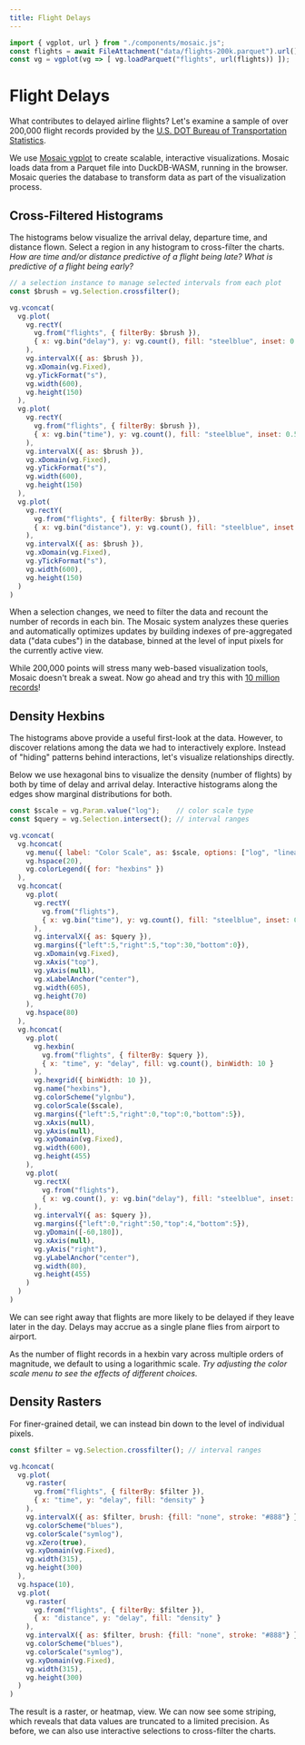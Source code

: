```yaml
---
title: Flight Delays
---
```


```js
import { vgplot, url } from "./components/mosaic.js";
const flights = await FileAttachment("data/flights-200k.parquet").url();
const vg = vgplot(vg => [ vg.loadParquet("flights", url(flights)) ]);
```

# Flight Delays

What contributes to delayed airline flights? Let's examine a sample of over 200,000 flight records provided by the [U.S. DOT Bureau of Transportation Statistics](https://www.transtats.bts.gov/ontime/).

We use [Mosaic vgplot](https://uwdata.github.io/mosaic/) to create scalable, interactive visualizations. Mosaic loads data from a Parquet file into DuckDB-WASM, running in the browser. Mosaic queries the database to transform data as part of the visualization process.

## Cross-Filtered Histograms

The histograms below visualize the arrival delay, departure time, and distance flown. Select a region in any histogram to cross-filter the charts.
_How are time and/or distance predictive of a flight being late? What is predictive of a flight being early?_

```js
// a selection instance to manage selected intervals from each plot
const $brush = vg.Selection.crossfilter();
```

```js
vg.vconcat(
  vg.plot(
    vg.rectY(
      vg.from("flights", { filterBy: $brush }),
      { x: vg.bin("delay"), y: vg.count(), fill: "steelblue", inset: 0.5 }
    ),
    vg.intervalX({ as: $brush }),
    vg.xDomain(vg.Fixed),
    vg.yTickFormat("s"),
    vg.width(600),
    vg.height(150)
  ),
  vg.plot(
    vg.rectY(
      vg.from("flights", { filterBy: $brush }),
      { x: vg.bin("time"), y: vg.count(), fill: "steelblue", inset: 0.5 }
    ),
    vg.intervalX({ as: $brush }),
    vg.xDomain(vg.Fixed),
    vg.yTickFormat("s"),
    vg.width(600),
    vg.height(150)
  ),
  vg.plot(
    vg.rectY(
      vg.from("flights", { filterBy: $brush }),
      { x: vg.bin("distance"), y: vg.count(), fill: "steelblue", inset: 0.5 }
    ),
    vg.intervalX({ as: $brush }),
    vg.xDomain(vg.Fixed),
    vg.yTickFormat("s"),
    vg.width(600),
    vg.height(150)
  )
)
```

When a selection changes, we need to filter the data and recount the number of records in each bin. The Mosaic system analyzes these queries and automatically optimizes updates by building indexes of pre-aggregated data ("data cubes") in the database, binned at the level of input pixels for the currently active view.

While 200,000 points will stress many web-based visualization tools, Mosaic doesn't break a sweat. Now go ahead and try this with [10 million records](https://uwdata.github.io/mosaic/examples/flights-10m.html)!


## Density Hexbins

The histograms above provide a useful first-look at the data. However, to discover relations among the data we had to interactively explore. Instead of "hiding" patterns behind interactions, let's visualize relationships directly.

Below we use hexagonal bins to visualize the density (number of flights) by both by time of delay and arrival delay. Interactive histograms along the edges show marginal distributions for both.

```js
const $scale = vg.Param.value("log");    // color scale type
const $query = vg.Selection.intersect(); // interval ranges
```

```js
vg.vconcat(
  vg.hconcat(
    vg.menu({ label: "Color Scale", as: $scale, options: ["log", "linear", "sqrt"] }),
    vg.hspace(20),
    vg.colorLegend({ for: "hexbins" })
  ),
  vg.hconcat(
    vg.plot(
      vg.rectY(
        vg.from("flights"),
        { x: vg.bin("time"), y: vg.count(), fill: "steelblue", inset: 0.5 }
      ),
      vg.intervalX({ as: $query }),
      vg.margins({"left":5,"right":5,"top":30,"bottom":0}),
      vg.xDomain(vg.Fixed),
      vg.xAxis("top"),
      vg.yAxis(null),
      vg.xLabelAnchor("center"),
      vg.width(605),
      vg.height(70)
    ),
    vg.hspace(80)
  ),
  vg.hconcat(
    vg.plot(
      vg.hexbin(
        vg.from("flights", { filterBy: $query }),
        { x: "time", y: "delay", fill: vg.count(), binWidth: 10 }
      ),
      vg.hexgrid({ binWidth: 10 }),
      vg.name("hexbins"),
      vg.colorScheme("ylgnbu"),
      vg.colorScale($scale),
      vg.margins({"left":5,"right":0,"top":0,"bottom":5}),
      vg.xAxis(null),
      vg.yAxis(null),
      vg.xyDomain(vg.Fixed),
      vg.width(600),
      vg.height(455)
    ),
    vg.plot(
      vg.rectX(
        vg.from("flights"),
        { x: vg.count(), y: vg.bin("delay"), fill: "steelblue", inset: 0.5 }
      ),
      vg.intervalY({ as: $query }),
      vg.margins({"left":0,"right":50,"top":4,"bottom":5}),
      vg.yDomain([-60,180]),
      vg.xAxis(null),
      vg.yAxis("right"),
      vg.yLabelAnchor("center"),
      vg.width(80),
      vg.height(455)
    )
  )
)
```

We can see right away that flights are more likely to be delayed if they leave later in the day. Delays may accrue as a single plane flies from airport to airport.

As the number of flight records in a hexbin vary across multiple orders of magnitude, we default to using a logarithmic scale. _Try adjusting the color scale menu to see the effects of different choices._

## Density Rasters

For finer-grained detail, we can instead bin down to the level of individual pixels.

```js
const $filter = vg.Selection.crossfilter(); // interval ranges
```

```js
vg.hconcat(
  vg.plot(
    vg.raster(
      vg.from("flights", { filterBy: $filter }),
      { x: "time", y: "delay", fill: "density" }
    ),
    vg.intervalX({ as: $filter, brush: {fill: "none", stroke: "#888"} }),
    vg.colorScheme("blues"),
    vg.colorScale("symlog"),
    vg.xZero(true),
    vg.xyDomain(vg.Fixed),
    vg.width(315),
    vg.height(300)
  ),
  vg.hspace(10),
  vg.plot(
    vg.raster(
      vg.from("flights", { filterBy: $filter }),
      { x: "distance", y: "delay", fill: "density" }
    ),
    vg.intervalX({ as: $filter, brush: {fill: "none", stroke: "#888"} }),
    vg.colorScheme("blues"),
    vg.colorScale("symlog"),
    vg.xyDomain(vg.Fixed),
    vg.width(315),
    vg.height(300)
  )
)
```

 The result is a raster, or heatmap, view.
 We can now see some striping, which reveals that data values are truncated to a limited precision.
 As before, we can also use interactive selections to cross-filter the charts.
